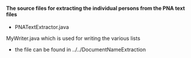 #### The source files for extracting the individual persons from the PNA text files
* PNATextExtractor.java

MyWriter.java which is used for writing the various lists
  * the file can be found in ../../DocumentNameExtraction
